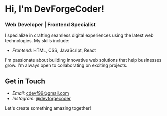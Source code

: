 # Hi, I'm DevForgeCoder!

### Web Developer | Frontend Specialist

I specialize in crafting seamless digital experiences using the latest web technologies. My skills include:

- *Frontend:* HTML, CSS, JavaScript, React

I'm passionate about building innovative web solutions that help businesses grow. I'm always open to collaborating on exciting projects.

## Get in Touch

- *Email:* cdevf99@gmail.com
- *Instagram:* [@devforgecoder](https://www.instagram.com/devforgecoder?igsh=OXd2anZ3NHlpbmM=)

Let's create something amazing together!
